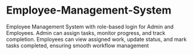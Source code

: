 # Employee-Management-System
Employee Management System with role-based login for Admin and Employees. Admin can assign tasks, monitor progress, and track completion. Employees can view assigned work, update status, and mark tasks completed, ensuring smooth workflow management
